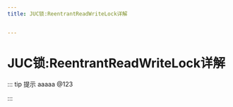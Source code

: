 ```yaml
---
title: JUC锁:ReentrantReadWriteLock详解


---
```


# JUC锁:ReentrantReadWriteLock详解

::: tip 提示
aaaaa @123

:::